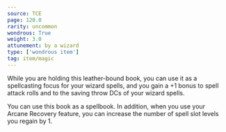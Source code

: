 ```yaml
---
source: TCE
page: 120.0
rarity: uncommon
wondrous: True
weight: 3.0
attunement: by a wizard
type: ['wondrous item']
tag: item/magic
---
```


While you are holding this leather-bound book, you can use it as a spellcasting focus for your wizard spells, and you gain a +1 bonus to spell attack rolls and to the saving throw DCs of your wizard spells.

You can use this book as a spellbook. In addition, when you use your Arcane Recovery feature, you can increase the number of spell slot levels you regain by 1.


